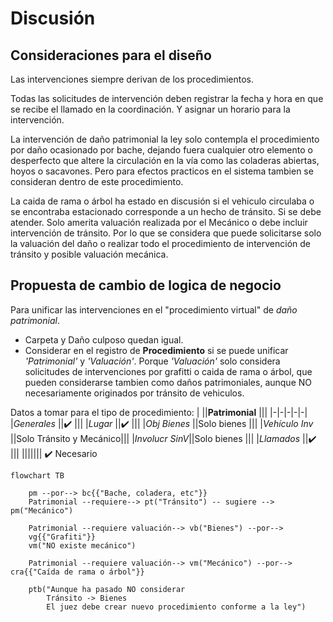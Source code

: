 # Discusión

## Consideraciones para el diseño

Las intervenciones siempre derivan de los procedimientos.

Todas las solicitudes de intervención deben registrar la fecha y hora en que se recibe el llamado en la coordinación. Y asignar un horario para la intervención.

La intervención de daño patrimonial la ley solo contempla el procedimiento por daño ocasionado por bache, dejando fuera cualquier otro elemento o desperfecto que altere la circulación en la vía como las coladeras abiertas, hoyos o sacavones. Pero para efectos practicos en el sistema tambien se consideran dentro de este procedimiento.


La caida de rama o árbol ha estado en discusión si el vehiculo circulaba o se encontraba estacionado corresponde a un hecho de tránsito. Si se debe atender. Solo amerita valuación realizada por el Mecánico o debe incluir intervención de tránsito. Por lo que se considera que puede solicitarse solo la valuación del daño o realizar todo el procedimiento de intervención de tránsito y posible valuación mecánica.



## Propuesta de cambio de logica de negocio

Para unificar las intervenciones en el "procedimiento virtual" de _daño patrimonial_.

- Carpeta y Daño culposo quedan igual.
- Considerar en el registro de __Procedimiento__ si se puede unificar _'Patrimonial'_ y _'Valuación'_. Porque _'Valuación'_ solo considera solicitudes de intervenciones por grafitti o caida de rama o árbol, que pueden considerarse tambien como daños patrimoniales, aunque NO necesariamente originados por tránsito de vehiculos.


Datos a tomar para el tipo de procedimiento:
|               ||__Patrimonial__   |||
|-|-|-|-|-|
|_Generales_    ||✔️                |||
|_Lugar_        ||✔️                |||
|_Obj Bienes_   ||Solo bienes        |||
|_Vehículo Inv_ ||Solo Tránsito y Mecánico|||
|_Involucr SinV_||Solo bienes        |||
|_Llamados_     ||✔️                |||
|||||||
✔️ Necesario



```mermaid
flowchart TB

    pm --por--> bc{{"Bache, coladera, etc"}}
    Patrimonial --requiere--> pt("Tránsito") -- sugiere --> pm("Mecánico")

    Patrimonial --requiere valuación--> vb("Bienes") --por-->
    vg{{"Grafiti"}}
    vm("NO existe mecánico")

    Patrimonial --requiere valuación--> vm("Mecánico") --por--> cra{{"Caída de rama o árbol"}}

    ptb("Aunque ha pasado NO considerar 
        Tránsito -> Bienes
        El juez debe crear nuevo procedimiento conforme a la ley") 


```




